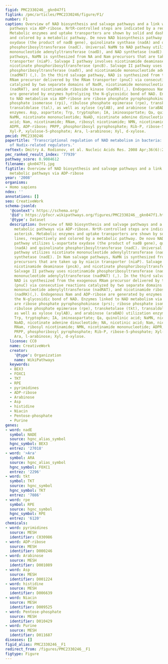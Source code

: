 ```yaml
---
figid: PMC2330246__gkn047f1
figlink: /pmc/articles/PMC2330246/figure/F1/
number: F1
caption: Overview of NAD biosynthesis and salvage pathways and a link with other metabolic
  pathways via ADP-ribose. NrtR-controlled steps are indicated by a red asterisk.
  Metabolic enzymes and uptake transporters are shown by solid and dashed lines, respectively
  and colored by a metabolic pathway. De novo NAD biosynthesis pathway utilizes L-aspartate
  oxydase (the product of nadB gene), quinolinate synthase (nadA) and quinolinate
  phosphoribosyltransferase (nadC). Universal NaMN to NAD pathway utilizes nicotinate
  mononucleotide adenylyltransferase (nadD), and NAD synthetase (nadE). In Nam salvage
  pathways, NaMN is synthesized from NA and Nam precursors that are taken up by niacin
  transporter (niaP). Salvage I pathway involves nicotinamide deaminase (pncA), and
  nicotinate phosphoribosyltransferase (pncB). Salvage II pathway uses nicotinamide
  phosphoribosyltransferase (nadV), and nicotinamide mononucleotide adenylyltransferase
  (nadMAT) (,). In the third salvage pathway, NAD is synthesized from the exogenous
  RNam precursor delivered by the RNam transporter (pnuC) via consecutive reactions
  catalyzed by two separate domains of NadR, nicotinamide mononucleotide adenylyltransferase
  (nadRAT), and nicotinamide riboside kinase (nadRK)(,). Endogenous Nam and ADP-ribose
  are generated by enzymes hydrolyzing the N-glycosidic bond of NAD. Enzymes linked
  to NAD metabolism via ADP-ribose are ribose phosphate pyrophosphokinase (prs); ribose
  phosphate isomerase (rpi), ribulose phosphate epimerase (rpe), transketolase (tkt),
  transaldolase (tal), as well as xylose (xylAB), and arabinose (araBAD) utilization
  enzymes. Asp, aspartate; Trp, tryptophan; IA, iminoaspartate; Qa, quinolinic acid;
  NaMN, nicotinate mononucleotide; NaAD, nicotinate adenine dinucleotide; NA, nicotinic
  acid; Nam, nicotinamide; RNam, ribosyl nicotinamide; NMN, nicotinamide mononucleotide;
  ADPR, ADP-ribose; PRPP, phosphoribosyl pyrophosphate; Rib-P, ribose-5-phosphate;
  Xyl-P, xylulose-5-phosphate; Ara, l-arabinose; Xyl, d-xylose.
pmcid: PMC2330246
papertitle: 'Transcriptional regulation of NAD metabolism in bacteria: NrtR family
  of Nudix-related regulators.'
reftext: Dmitry A. Rodionov, et al. Nucleic Acids Res. 2008 Apr;36(6):2047-2059.
pmc_ranked_result_index: '77939'
pathway_score: 0.9084612
filename: gkn047f1.jpg
figtitle: Overview of NAD biosynthesis and salvage pathways and a link with other
  metabolic pathways via ADP-ribose
year: '2008'
organisms:
- Homo sapiens
ndex: ''
annotations: []
seo: CreativeWork
schema-jsonld:
  '@context': https://schema.org/
  '@id': https://pfocr.wikipathways.org/figures/PMC2330246__gkn047f1.html
  '@type': Dataset
  description: Overview of NAD biosynthesis and salvage pathways and a link with other
    metabolic pathways via ADP-ribose. NrtR-controlled steps are indicated by a red
    asterisk. Metabolic enzymes and uptake transporters are shown by solid and dashed
    lines, respectively and colored by a metabolic pathway. De novo NAD biosynthesis
    pathway utilizes L-aspartate oxydase (the product of nadB gene), quinolinate synthase
    (nadA) and quinolinate phosphoribosyltransferase (nadC). Universal NaMN to NAD
    pathway utilizes nicotinate mononucleotide adenylyltransferase (nadD), and NAD
    synthetase (nadE). In Nam salvage pathways, NaMN is synthesized from NA and Nam
    precursors that are taken up by niacin transporter (niaP). Salvage I pathway involves
    nicotinamide deaminase (pncA), and nicotinate phosphoribosyltransferase (pncB).
    Salvage II pathway uses nicotinamide phosphoribosyltransferase (nadV), and nicotinamide
    mononucleotide adenylyltransferase (nadMAT) (,). In the third salvage pathway,
    NAD is synthesized from the exogenous RNam precursor delivered by the RNam transporter
    (pnuC) via consecutive reactions catalyzed by two separate domains of NadR, nicotinamide
    mononucleotide adenylyltransferase (nadRAT), and nicotinamide riboside kinase
    (nadRK)(,). Endogenous Nam and ADP-ribose are generated by enzymes hydrolyzing
    the N-glycosidic bond of NAD. Enzymes linked to NAD metabolism via ADP-ribose
    are ribose phosphate pyrophosphokinase (prs); ribose phosphate isomerase (rpi),
    ribulose phosphate epimerase (rpe), transketolase (tkt), transaldolase (tal),
    as well as xylose (xylAB), and arabinose (araBAD) utilization enzymes. Asp, aspartate;
    Trp, tryptophan; IA, iminoaspartate; Qa, quinolinic acid; NaMN, nicotinate mononucleotide;
    NaAD, nicotinate adenine dinucleotide; NA, nicotinic acid; Nam, nicotinamide;
    RNam, ribosyl nicotinamide; NMN, nicotinamide mononucleotide; ADPR, ADP-ribose;
    PRPP, phosphoribosyl pyrophosphate; Rib-P, ribose-5-phosphate; Xyl-P, xylulose-5-phosphate;
    Ara, l-arabinose; Xyl, d-xylose.
  license: CC0
  name: CreativeWork
  creator:
    '@type': Organization
    name: WikiPathways
  keywords:
  - BEX3
  - FOXC1
  - TKT
  - RPE
  - pyrimidines
  - ADP-ribose
  - Arabinose
  - Asp
  - histidine
  - Niacin
  - Pentose-phosphate
  - Purine
genes:
- word: nadE
  symbol: NADE
  source: hgnc_alias_symbol
  hgnc_symbol: BEX3
  entrez: '27018'
- word: '>Ara'
  symbol: ARA
  source: hgnc_alias_symbol
  hgnc_symbol: FOXC1
  entrez: '2296'
- word: tkt
  symbol: TKT
  source: hgnc_symbol
  hgnc_symbol: TKT
  entrez: '7086'
- word: rpe
  symbol: RPE
  source: hgnc_symbol
  hgnc_symbol: RPE
  entrez: '6120'
chemicals:
- word: pyrimidines
  source: MESH
  identifier: C030986
- word: ADP-ribose
  source: MESH
  identifier: D000246
- word: Arabinose
  source: MESH
  identifier: D001089
- word: Asp
  source: MESH
  identifier: D001224
- word: histidine
  source: MESH
  identifier: D006639
- word: Niacin
  source: MESH
  identifier: D009525
- word: Pentose-phosphate
  source: MESH
  identifier: D010429
- word: Purine
  source: MESH
  identifier: D011687
diseases: []
figid_alias: PMC2330246__F1
redirect_from: /figures/PMC2330246__F1
figtype: Figure
---
```

